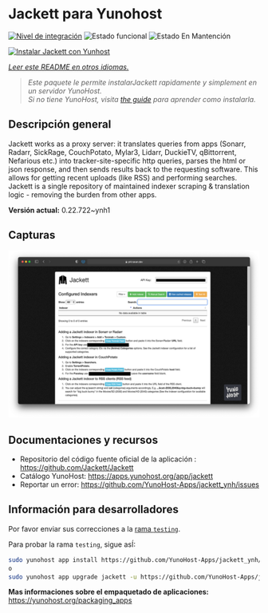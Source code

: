 <!--
Este archivo README esta generado automaticamente<https://github.com/YunoHost/apps/tree/master/tools/readme_generator>
No se debe editar a mano.
-->

# Jackett para Yunohost

[![Nivel de integración](https://dash.yunohost.org/integration/jackett.svg)](https://ci-apps.yunohost.org/ci/apps/jackett/) ![Estado funcional](https://ci-apps.yunohost.org/ci/badges/jackett.status.svg) ![Estado En Mantención](https://ci-apps.yunohost.org/ci/badges/jackett.maintain.svg)

[![Instalar Jackett con Yunhost](https://install-app.yunohost.org/install-with-yunohost.svg)](https://install-app.yunohost.org/?app=jackett)

*[Leer este README en otros idiomas.](./ALL_README.md)*

> *Este paquete le permite instalarJackett rapidamente y simplement en un servidor YunoHost.*  
> *Si no tiene YunoHost, visita [the guide](https://yunohost.org/install) para aprender como instalarla.*

## Descripción general

Jackett works as a proxy server: it translates queries from apps (Sonarr, Radarr, SickRage, CouchPotato, Mylar3, Lidarr, DuckieTV, qBittorrent, Nefarious etc.) into tracker-site-specific http queries, parses the html or json response, and then sends results back to the requesting software. This allows for getting recent uploads (like RSS) and performing searches. Jackett is a single repository of maintained indexer scraping & translation logic - removing the burden from other apps.


**Versión actual:** 0.22.722~ynh1

## Capturas

![Captura de Jackett](./doc/screenshots/demo.png)

## Documentaciones y recursos

- Repositorio del código fuente oficial de la aplicación : <https://github.com/Jackett/Jackett>
- Catálogo YunoHost: <https://apps.yunohost.org/app/jackett>
- Reportar un error: <https://github.com/YunoHost-Apps/jackett_ynh/issues>

## Información para desarrolladores

Por favor enviar sus correcciones a la [rama `testing`](https://github.com/YunoHost-Apps/jackett_ynh/tree/testing).

Para probar la rama `testing`, sigue asÍ:

```bash
sudo yunohost app install https://github.com/YunoHost-Apps/jackett_ynh/tree/testing --debug
o
sudo yunohost app upgrade jackett -u https://github.com/YunoHost-Apps/jackett_ynh/tree/testing --debug
```

**Mas informaciones sobre el empaquetado de aplicaciones:** <https://yunohost.org/packaging_apps>
